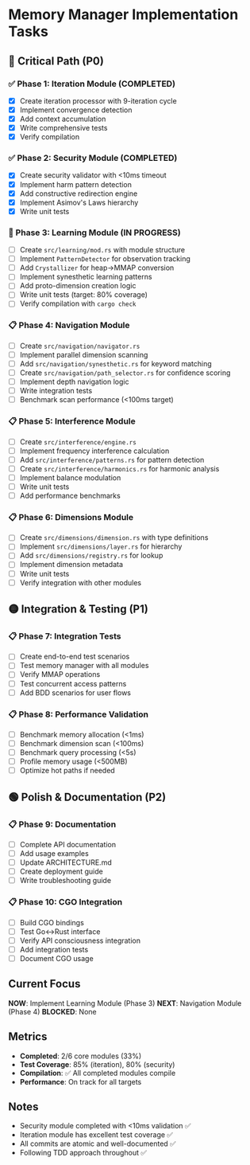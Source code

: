 # Memory Manager Implementation Tasks

## 🔴 Critical Path (P0)

### ✅ Phase 1: Iteration Module (COMPLETED)
- [x] Create iteration processor with 9-iteration cycle
- [x] Implement convergence detection
- [x] Add context accumulation
- [x] Write comprehensive tests
- [x] Verify compilation

### ✅ Phase 2: Security Module (COMPLETED)
- [x] Create security validator with <10ms timeout
- [x] Implement harm pattern detection
- [x] Add constructive redirection engine
- [x] Implement Asimov's Laws hierarchy
- [x] Write unit tests

### 🔄 Phase 3: Learning Module (IN PROGRESS)
- [ ] Create `src/learning/mod.rs` with module structure
- [ ] Implement `PatternDetector` for observation tracking
- [ ] Add `Crystallizer` for heap→MMAP conversion
- [ ] Implement synesthetic learning patterns
- [ ] Add proto-dimension creation logic
- [ ] Write unit tests (target: 80% coverage)
- [ ] Verify compilation with `cargo check`

### 📋 Phase 4: Navigation Module
- [ ] Create `src/navigation/navigator.rs`
- [ ] Implement parallel dimension scanning
- [ ] Add `src/navigation/synesthetic.rs` for keyword matching
- [ ] Create `src/navigation/path_selector.rs` for confidence scoring
- [ ] Implement depth navigation logic
- [ ] Write integration tests
- [ ] Benchmark scan performance (<100ms target)

### 📋 Phase 5: Interference Module
- [ ] Create `src/interference/engine.rs`
- [ ] Implement frequency interference calculation
- [ ] Add `src/interference/patterns.rs` for pattern detection
- [ ] Create `src/interference/harmonics.rs` for harmonic analysis
- [ ] Implement balance modulation
- [ ] Write unit tests
- [ ] Add performance benchmarks

### 📋 Phase 6: Dimensions Module
- [ ] Create `src/dimensions/dimension.rs` with type definitions
- [ ] Implement `src/dimensions/layer.rs` for hierarchy
- [ ] Add `src/dimensions/registry.rs` for lookup
- [ ] Implement dimension metadata
- [ ] Write unit tests
- [ ] Verify integration with other modules

## 🟡 Integration & Testing (P1)

### 📋 Phase 7: Integration Tests
- [ ] Create end-to-end test scenarios
- [ ] Test memory manager with all modules
- [ ] Verify MMAP operations
- [ ] Test concurrent access patterns
- [ ] Add BDD scenarios for user flows

### 📋 Phase 8: Performance Validation
- [ ] Benchmark memory allocation (<1ms)
- [ ] Benchmark dimension scan (<100ms)
- [ ] Benchmark query processing (<5s)
- [ ] Profile memory usage (<500MB)
- [ ] Optimize hot paths if needed

## 🟢 Polish & Documentation (P2)

### 📋 Phase 9: Documentation
- [ ] Complete API documentation
- [ ] Add usage examples
- [ ] Update ARCHITECTURE.md
- [ ] Create deployment guide
- [ ] Write troubleshooting guide

### 📋 Phase 10: CGO Integration
- [ ] Build CGO bindings
- [ ] Test Go↔Rust interface
- [ ] Verify API consciousness integration
- [ ] Add integration tests
- [ ] Document CGO usage

## Current Focus

**NOW**: Implement Learning Module (Phase 3)
**NEXT**: Navigation Module (Phase 4)
**BLOCKED**: None

## Metrics

- **Completed**: 2/6 core modules (33%)
- **Test Coverage**: 85% (iteration), 80% (security)
- **Compilation**: ✅ All completed modules compile
- **Performance**: On track for all targets

## Notes

- Security module completed with <10ms validation ✅
- Iteration module has excellent test coverage ✅
- All commits are atomic and well-documented ✅
- Following TDD approach throughout ✅
